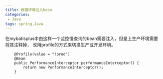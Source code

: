 ```yaml
---
title: 根据环境注入bean
categories:
 - Java
tags: spring,Java
---
```


在mybatisplus中由这样一个监控慢查询的bean需要注入，但是上生产环境需要将其注释掉，
改用profile的方式来切换生产或开发环境。
````
    @Profile(value = "!prod")
    @Bean
    public PerformanceInterceptor performanceInterceptor() {
        return new PerformanceInterceptor();
    }
````
